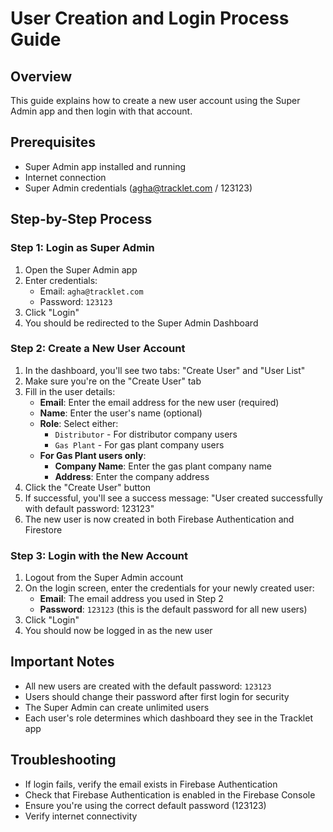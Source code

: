 # User Creation and Login Process Guide

## Overview
This guide explains how to create a new user account using the Super Admin app and then login with that account.

## Prerequisites
- Super Admin app installed and running
- Internet connection
- Super Admin credentials (agha@tracklet.com / 123123)

## Step-by-Step Process

### Step 1: Login as Super Admin
1. Open the Super Admin app
2. Enter credentials:
   - Email: `agha@tracklet.com`
   - Password: `123123`
3. Click "Login"
4. You should be redirected to the Super Admin Dashboard

### Step 2: Create a New User Account
1. In the dashboard, you'll see two tabs: "Create User" and "User List"
2. Make sure you're on the "Create User" tab
3. Fill in the user details:
   - **Email**: Enter the email address for the new user (required)
   - **Name**: Enter the user's name (optional)
   - **Role**: Select either:
     - `Distributor` - For distributor company users
     - `Gas Plant` - For gas plant company users
   - **For Gas Plant users only**:
     - **Company Name**: Enter the gas plant company name
     - **Address**: Enter the company address
4. Click the "Create User" button
5. If successful, you'll see a success message:
   "User created successfully with default password: 123123"
6. The new user is now created in both Firebase Authentication and Firestore

### Step 3: Login with the New Account
1. Logout from the Super Admin account
2. On the login screen, enter the credentials for your newly created user:
   - **Email**: The email address you used in Step 2
   - **Password**: `123123` (this is the default password for all new users)
3. Click "Login"
4. You should now be logged in as the new user

## Important Notes
- All new users are created with the default password: `123123`
- Users should change their password after first login for security
- The Super Admin can create unlimited users
- Each user's role determines which dashboard they see in the Tracklet app

## Troubleshooting
- If login fails, verify the email exists in Firebase Authentication
- Check that Firebase Authentication is enabled in the Firebase Console
- Ensure you're using the correct default password (123123)
- Verify internet connectivity